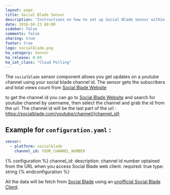 ```yaml
---
layout: page
title: Social Blade Sensor
description: "Instructions on how to set up Social Blade Sensor within Home Assistant."
date: 2018-04-23 08:00
sidebar: false
comments: false
sharing: true
footer: true
logo: socialblade.png
ha_category: Sensor
ha_release: 0.69
ha_iot_class: "Cloud Polling"
---
```


The `socialblade` sensor component allows you get updates on a youtube channel using your social blade channel id. The sensor gets the subscribers and total views count  from [Social Blade Website]( https://socialblade.com/)

to get the channel id you can go to [Social Blade Website]( https://socialblade.com/) and search for youtube channel by username, then select the channel and grab the id from the url. 
The channel id will be the last part of the url :
https://socialblade.com/youtube/channel/{channel_id}

## Example for `configuration.yaml` :

```yaml
sensor:
  - platform: socialblade
    channel_id: YOUR_CHANNEL_NUMBER
```

{% configuration %}
channel_id:
  description: channel id number optained from the URL when you access Social Blade web client. 
  required: true
  type: string
{% endconfiguration %}

All the data will be fetch from  [Social Blade]( https://socialblade.com/) using an [unofficial Social Blade Client]( https://pypi.org/project/socialbladeclient/). 

